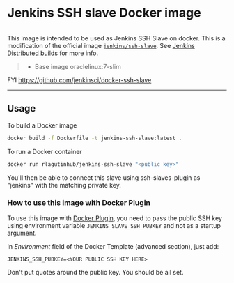 # Jenkins SSH slave Docker image
```
```
This image is intended to be used as Jenkins SSH Slave on docker. This is a modification of the official image [`jenkins/ssh-slave`](https://hub.docker.com/r/jenkins/ssh-slave/). See [Jenkins Distributed builds](https://wiki.jenkins-ci.org/display/JENKINS/Distributed+builds) for more info.
> * Base image oraclelinux:7-slim

FYI https://github.com/jenkinsci/docker-ssh-slave
***

## Usage

To build a Docker image

```bash
docker build -f Dockerfile -t jenkins-ssh-slave:latest .
```

To run a Docker container

```bash
docker run rlagutinhub/jenkins-ssh-slave "<public key>"
```

You'll then be able to connect this slave using ssh-slaves-plugin as "jenkins" with the matching private key.

### How to use this image with Docker Plugin

To use this image with [Docker Plugin](https://wiki.jenkins-ci.org/display/JENKINS/Docker+Plugin), you need to
pass the public SSH key using environment variable `JENKINS_SLAVE_SSH_PUBKEY` and not as a startup argument.

In _Environment_ field of the Docker Template (advanced section), just add:

    JENKINS_SSH_PUBKEY=<YOUR PUBLIC SSH KEY HERE>

Don't put quotes around the public key. You should be all set.
